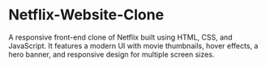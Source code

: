 # Netflix-Website-Clone
A responsive front-end clone of Netflix built using HTML, CSS, and JavaScript. It features a modern UI with movie thumbnails, hover effects, a hero banner, and responsive design for multiple screen sizes.
